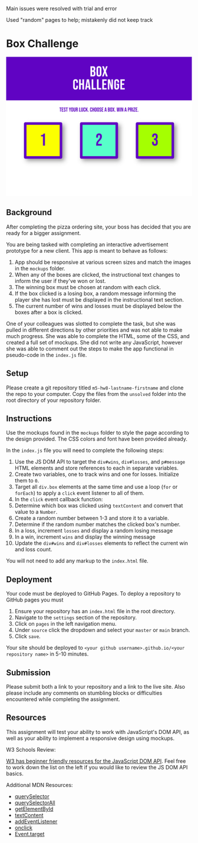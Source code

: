 Main issues were resolved with trial and error

Used "random" pages to help; mistakenly did not keep track

# Box Challenge

![laptop mockup of the box challenge assignment](./mockups/laptop-1024x768.png)

## Background

After completing the pizza ordering site, your boss has decided that you are ready for a bigger assignment.

You are being tasked with completing an interactive advertisement prototype for a new client. This app is meant to behave as follows:

1. App should be responsive at various screen sizes and match the images in the `mockups` folder.
1. When any of the boxes are clicked, the instructional text changes to inform the user if they've won or lost.
1. The winning box must be chosen at random with each click.
1. If the box clicked is a losing box, a random message informing the player she has lost must be displayed in the instructional text section.
1. The current number of wins and losses must be displayed below the boxes after a box is clicked.

One of your colleagues was slotted to complete the task, but she was pulled in different directions by other priorities and was not able to make much progress. She was able to complete the HTML, some of the CSS, and created a full set of mockups. She did not write any JavaScript, however she was able to comment out the steps to make the app functional in pseudo-code in the `index.js` file.

## Setup

Please create a git repository titled `m5-hw8-lastname-firstname` and clone the repo to your computer. Copy the files from the `unsolved` folder into the root directory of your repository folder.

## Instructions

Use the mockups found in the `mockups` folder to style the page according to the design provided. The CSS colors and font have been provided already.

In the `index.js` file you will need to complete the following steps:

1. Use the JS DOM API to target the `div#wins`, `div#losses`, and `p#message` HTML elements and store references to each in separate variables.
1. Create two variables, one to track wins and one for losses. Initialize them to `0`.
1. Target all `div.box` elements at the same time and use a loop (`for` or `forEach`) to apply a `click` event listener to all of them.
1. In the `click` event callback function:
  1. Determine which box was clicked using `textContent` and convert that value to a `Number`.
  1. Create a random number between 1-3 and store it to a variable.
  1. Determine if the random number matches the clicked box's number.
  1. In a loss, increment `losses` and display a random losing message
  1. In a win, increment `wins` and display the winning message
  1. Update the `div#wins` and `div#losses` elements to reflect the current win and loss count.

You will not need to add any markup to the `index.html` file.

## Deployment

Your code must be deployed to GitHub Pages. To deploy a repository to GitHub pages you must

1. Ensure your repository has an `index.html` file in the root directory.
1. Navigate to the `settings` section of the repository.
1. Click on `pages` in the left navigation menu.
1. Under `source` click the dropdown and select your `master` or `main` branch.
1. Click `save`.

Your site should be deployed to `<your github username>.github.io/<your repository name>` in 5-10 minutes.

## Submission

Please submit both a link to your repository and a link to the live site. Also please include any comments on stumbling blocks or difficulties encountered while completing the assignment.

## Resources

This assignment will test your ability to work with JavaScript's DOM API, as well as your ability to implement a responsive design using mockups.

W3 Schools Review:

[W3 has beginner friendly resources for the JavaScript DOM API](https://www.w3schools.com/js/js_htmldom.asp). Feel free to work down the list on the left if you would like to review the JS DOM API basics.

Additional MDN Resources:

- [querySelector](https://developer.mozilla.org/en-US/docs/Web/API/Document/querySelector)
- [querySelectorAll](https://developer.mozilla.org/en-US/docs/Web/API/Document/querySelectorAll)
- [getElementById](https://developer.mozilla.org/en-US/docs/Web/API/Document/getElementById)
- [textContent](https://developer.mozilla.org/en-US/docs/Web/API/Node/textContent)
- [addEventListener](https://developer.mozilla.org/en-US/docs/Web/API/EventTarget/addEventListener)
- [onclick](https://developer.mozilla.org/en-US/docs/Web/API/GlobalEventHandlers/onclick)
- [Event.target](https://developer.mozilla.org/en-US/docs/Web/API/Event/target)